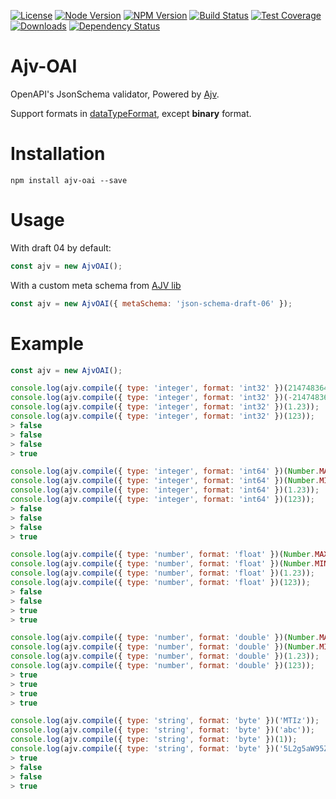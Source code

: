 [license-img]: http://img.shields.io/badge/license-MIT-green.svg
[license-url]: http://opensource.org/licenses/MIT
[node-image]: https://img.shields.io/badge/node.js-v6.0.0-blue.svg
[node-url]: http://nodejs.org/download/
[npm-img]: https://img.shields.io/npm/v/ajv-oai.svg
[npm-url]: https://npmjs.org/package/ajv-oai
[travis-img]: https://travis-ci.org/BiteBit/ajv-oai.svg
[travis-url]: https://travis-ci.org/BiteBit/ajv-oai
[coveralls-img]: https://coveralls.io/repos/github/BiteBit/ajv-oai/badge.svg
[coveralls-url]: https://coveralls.io/github/BiteBit/ajv-oai
[downloads-image]: https://img.shields.io/npm/dm/ajv-oai.svg
[downloads-url]: https://npmjs.org/package/ajv-oai
[david-img]: https://img.shields.io/david/BiteBit/ajv-oai.svg
[david-url]: https://david-dm.org/BiteBit/ajv-oai
[router]: https://github.com/BiteBit/koa-oai-router

[![License][license-img]][license-url]
[![Node Version][node-image]][node-url]
[![NPM Version][npm-img]][npm-url]
[![Build Status][travis-img]][travis-url]
[![Test Coverage][coveralls-img]][coveralls-url]
[![Downloads][downloads-image]][downloads-url]
[![Dependency Status][david-img]][david-url]

# Ajv-OAI

OpenAPI's JsonSchema validator, Powered by [Ajv](https://github.com/epoberezkin/ajv).

Support formats in [dataTypeFormat](http://swagger.io/specification/#dataTypeFormat), except **binary** format.

# Installation

```
npm install ajv-oai --save
```

# Usage

With draft 04 by default:

```js
const ajv = new AjvOAI();
```

With a custom meta schema from [AJV lib](https://github.com/epoberezkin/ajv/tree/master/lib/refs)

```js
const ajv = new AjvOAI({ metaSchema: 'json-schema-draft-06' });
```

# Example

```js
const ajv = new AjvOAI();

console.log(ajv.compile({ type: 'integer', format: 'int32' })(2147483648));
console.log(ajv.compile({ type: 'integer', format: 'int32' })(-2147483649));
console.log(ajv.compile({ type: 'integer', format: 'int32' })(1.23));
console.log(ajv.compile({ type: 'integer', format: 'int32' })(123));
> false
> false
> false
> true

console.log(ajv.compile({ type: 'integer', format: 'int64' })(Number.MAX_VALUE));
console.log(ajv.compile({ type: 'integer', format: 'int64' })(Number.MIN_VALUE));
console.log(ajv.compile({ type: 'integer', format: 'int64' })(1.23));
console.log(ajv.compile({ type: 'integer', format: 'int64' })(123));
> false
> false
> false
> true

console.log(ajv.compile({ type: 'number', format: 'float' })(Number.MAX_VALUE));
console.log(ajv.compile({ type: 'number', format: 'float' })(Number.MIN_VALUE));
console.log(ajv.compile({ type: 'number', format: 'float' })(1.23));
console.log(ajv.compile({ type: 'number', format: 'float' })(123));
> false
> false
> true
> true

console.log(ajv.compile({ type: 'number', format: 'double' })(Number.MAX_VALUE));
console.log(ajv.compile({ type: 'number', format: 'double' })(Number.MIN_VALUE));
console.log(ajv.compile({ type: 'number', format: 'double' })(1.23));
console.log(ajv.compile({ type: 'number', format: 'double' })(123));
> true
> true
> true
> true

console.log(ajv.compile({ type: 'string', format: 'byte' })('MTIz'));
console.log(ajv.compile({ type: 'string', format: 'byte' })('abc'));
console.log(ajv.compile({ type: 'string', format: 'byte' })(1));
console.log(ajv.compile({ type: 'string', format: 'byte' })('5L2g5aW95ZWK'));
> true
> false
> false
> true
```
